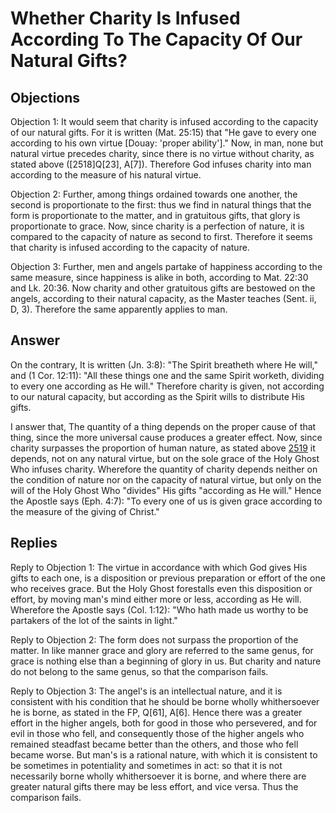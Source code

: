 # Whether Charity Is Infused According To The Capacity Of Our Natural Gifts?

## Objections

Objection 1: It would seem that charity is infused according to the capacity of our natural gifts. For it is written (Mat. 25:15) that "He gave to every one according to his own virtue [Douay: 'proper ability']." Now, in man, none but natural virtue precedes charity, since there is no virtue without charity, as stated above ([2518]Q[23], A[7]). Therefore God infuses charity into man according to the measure of his natural virtue.

Objection 2: Further, among things ordained towards one another, the second is proportionate to the first: thus we find in natural things that the form is proportionate to the matter, and in gratuitous gifts, that glory is proportionate to grace. Now, since charity is a perfection of nature, it is compared to the capacity of nature as second to first. Therefore it seems that charity is infused according to the capacity of nature.

Objection 3: Further, men and angels partake of happiness according to the same measure, since happiness is alike in both, according to Mat. 22:30 and Lk. 20:36. Now charity and other gratuitous gifts are bestowed on the angels, according to their natural capacity, as the Master teaches (Sent. ii, D, 3). Therefore the same apparently applies to man.

## Answer

On the contrary, It is written (Jn. 3:8): "The Spirit breatheth where He will," and (1 Cor. 12:11): "All these things one and the same Spirit worketh, dividing to every one according as He will." Therefore charity is given, not according to our natural capacity, but according as the Spirit wills to distribute His gifts.

I answer that, The quantity of a thing depends on the proper cause of that thing, since the more universal cause produces a greater effect. Now, since charity surpasses the proportion of human nature, as stated above [2519](A[2]) it depends, not on any natural virtue, but on the sole grace of the Holy Ghost Who infuses charity. Wherefore the quantity of charity depends neither on the condition of nature nor on the capacity of natural virtue, but only on the will of the Holy Ghost Who "divides" His gifts "according as He will." Hence the Apostle says (Eph. 4:7): "To every one of us is given grace according to the measure of the giving of Christ."

## Replies

Reply to Objection 1: The virtue in accordance with which God gives His gifts to each one, is a disposition or previous preparation or effort of the one who receives grace. But the Holy Ghost forestalls even this disposition or effort, by moving man's mind either more or less, according as He will. Wherefore the Apostle says (Col. 1:12): "Who hath made us worthy to be partakers of the lot of the saints in light."

Reply to Objection 2: The form does not surpass the proportion of the matter. In like manner grace and glory are referred to the same genus, for grace is nothing else than a beginning of glory in us. But charity and nature do not belong to the same genus, so that the comparison fails.

Reply to Objection 3: The angel's is an intellectual nature, and it is consistent with his condition that he should be borne wholly whithersoever he is borne, as stated in the FP, Q[61], A[6]. Hence there was a greater effort in the higher angels, both for good in those who persevered, and for evil in those who fell, and consequently those of the higher angels who remained steadfast became better than the others, and those who fell became worse. But man's is a rational nature, with which it is consistent to be sometimes in potentiality and sometimes in act: so that it is not necessarily borne wholly whithersoever it is borne, and where there are greater natural gifts there may be less effort, and vice versa. Thus the comparison fails.